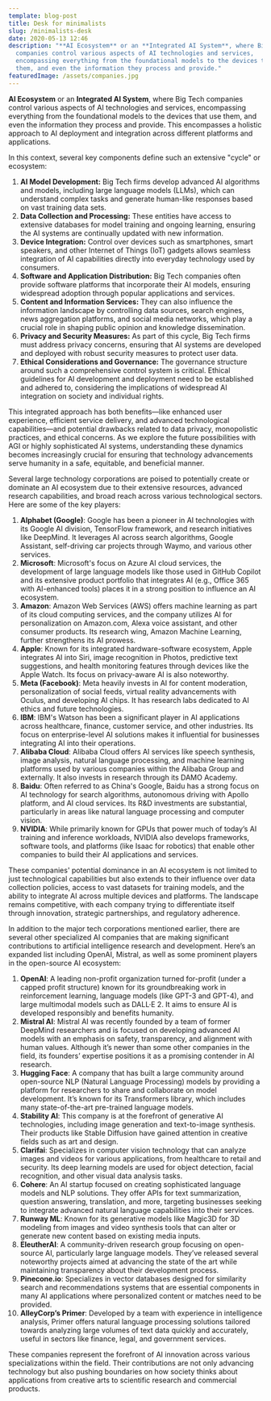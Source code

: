 ```yaml
---
template: blog-post
title: Desk for minimalists
slug: /minimalists-desk
date: 2020-05-13 12:46
description: "**AI Ecosystem** or an **Integrated AI System**, where Big Tech
  companies control various aspects of AI technologies and services,
  encompassing everything from the foundational models to the devices that use
  them, and even the information they process and provide."
featuredImage: /assets/companies.jpg
---
```

**AI Ecosystem** or an **Integrated AI System**, where Big Tech companies control various aspects of AI technologies and services, encompassing everything from the foundational models to the devices that use them, and even the information they process and provide. This encompasses a holistic approach to AI deployment and integration across different platforms and applications.

In this context, several key components define such an extensive "cycle" or ecosystem:

1. **AI Model Development:** Big Tech firms develop advanced AI algorithms and models, including large language models (LLMs), which can understand complex tasks and generate human-like responses based on vast training data sets.
2. **Data Collection and Processing:** These entities have access to extensive databases for model training and ongoing learning, ensuring the AI systems are continually updated with new information.
3. **Device Integration:** Control over devices such as smartphones, smart speakers, and other Internet of Things (IoT) gadgets allows seamless integration of AI capabilities directly into everyday technology used by consumers.
4. **Software and Application Distribution:** Big Tech companies often provide software platforms that incorporate their AI models, ensuring widespread adoption through popular applications and services.
5. **Content and Information Services:** They can also influence the information landscape by controlling data sources, search engines, news aggregation platforms, and social media networks, which play a crucial role in shaping public opinion and knowledge dissemination.
6. **Privacy and Security Measures:** As part of this cycle, Big Tech firms must address privacy concerns, ensuring that AI systems are developed and deployed with robust security measures to protect user data.
7. **Ethical Considerations and Governance:** The governance structure around such a comprehensive control system is critical. Ethical guidelines for AI development and deployment need to be established and adhered to, considering the implications of widespread AI integration on society and individual rights.

This integrated approach has both benefits—like enhanced user experience, efficient service delivery, and advanced technological capabilities—and potential drawbacks related to data privacy, monopolistic practices, and ethical concerns. As we explore the future possibilities with AGI or highly sophisticated AI systems, understanding these dynamics becomes increasingly crucial for ensuring that technology advancements serve humanity in a safe, equitable, and beneficial manner.

Several large technology corporations are poised to potentially create or dominate an AI ecosystem due to their extensive resources, advanced research capabilities, and broad reach across various technological sectors. Here are some of the key players:

1. **Alphabet (Google)**: Google has been a pioneer in AI technologies with its Google AI division, TensorFlow framework, and research initiatives like DeepMind. It leverages AI across search algorithms, Google Assistant, self-driving car projects through Waymo, and various other services.
2. **Microsoft**: Microsoft's focus on Azure AI cloud services, the development of large language models like those used in GitHub Copilot and its extensive product portfolio that integrates AI (e.g., Office 365 with AI-enhanced tools) places it in a strong position to influence an AI ecosystem.
3. **Amazon**: Amazon Web Services (AWS) offers machine learning as part of its cloud computing services, and the company utilizes AI for personalization on Amazon.com, Alexa voice assistant, and other consumer products. Its research wing, Amazon Machine Learning, further strengthens its AI prowess.
4. **Apple**: Known for its integrated hardware-software ecosystem, Apple integrates AI into Siri, image recognition in Photos, predictive text suggestions, and health monitoring features through devices like the Apple Watch. Its focus on privacy-aware AI is also noteworthy.
5. **Meta (Facebook)**: Meta heavily invests in AI for content moderation, personalization of social feeds, virtual reality advancements with Oculus, and developing AI chips. It has research labs dedicated to AI ethics and future technologies.
6. **IBM**: IBM's Watson has been a significant player in AI applications across healthcare, finance, customer service, and other industries. Its focus on enterprise-level AI solutions makes it influential for businesses integrating AI into their operations.
7. **Alibaba Cloud**: Alibaba Cloud offers AI services like speech synthesis, image analysis, natural language processing, and machine learning platforms used by various companies within the Alibaba Group and externally. It also invests in research through its DAMO Academy.
8. **Baidu**: Often referred to as China's Google, Baidu has a strong focus on AI technology for search algorithms, autonomous driving with Apollo platform, and AI cloud services. Its R&D investments are substantial, particularly in areas like natural language processing and computer vision.
9. **NVIDIA**: While primarily known for GPUs that power much of today’s AI training and inference workloads, NVIDIA also develops frameworks, software tools, and platforms (like Isaac for robotics) that enable other companies to build their AI applications and services.

These companies' potential dominance in an AI ecosystem is not limited to just technological capabilities but also extends to their influence over data collection policies, access to vast datasets for training models, and the ability to integrate AI across multiple devices and platforms. The landscape remains competitive, with each company trying to differentiate itself through innovation, strategic partnerships, and
regulatory adherence.

In addition to the major tech corporations mentioned earlier, there are several other specialized AI companies that are making significant contributions to artificial intelligence research and development. Here’s an expanded list including OpenAI, Mistral, as well as some prominent players in the open-source AI ecosystem:

1. **OpenAI**: A leading non-profit organization turned for-profit (under a capped profit structure) known for its groundbreaking work in reinforcement learning, language models (like GPT-3 and GPT-4), and large multimodal models such as DALL·E 2. It aims to ensure
   AI is developed responsibly and benefits humanity.
2. **Mistral AI**: Mistral AI was recently founded by a team of former DeepMind researchers and is focused on developing advanced AI models with an emphasis on safety, transparency, and alignment with human values. Although it’s newer than some other companies in the field, its founders’ expertise positions it as a promising contender in
   AI research.
3. **Hugging Face**: A company that has built a large community around open-source NLP (Natural Language Processing) models by providing a platform for researchers to share and collaborate on model development. It’s known for its Transformers library, which includes many state-of-the-art pre-trained language models.
4. **Stability AI**: This company is at the forefront of generative AI technologies, including image generation and text-to-image synthesis. Their products like Stable
   Diffusion have gained attention in creative fields such as art and design.
5. **Clarifai**: Specializes in computer vision technology that can analyze images and videos for various applications, from healthcare to retail and security. Its deep learning models are used for object detection, facial recognition, and other visual data analysis tasks.
6. **Cohere**: An AI startup focused on creating sophisticated language models and NLP solutions. They offer APIs for text summarization, question answering, translation, and more, targeting businesses seeking to integrate advanced natural language capabilities into their services.
7. **Runway ML**: Known for its generative models like Magic3D for 3D modeling from images and video synthesis tools that can alter or generate new content based on existing media inputs.
8. **EleutherAI**: A community-driven research group focusing on open-source AI, particularly large language models. They’ve released several noteworthy projects aimed at advancing the state of the art while maintaining transparency about their development
   process.
9. **Pinecone.io**: Specializes in vector databases designed for similarity search and recommendations systems that are essential components in many AI applications where personalized content or matches need to be provided.
10. **AlleyCorp’s Primer**: Developed by a team with experience in intelligence analysis, Primer offers natural language processing solutions tailored towards analyzing large volumes of text data quickly and accurately, useful in sectors like finance, legal, and
    government services.

These companies represent the forefront of AI innovation across various specializations within the field. Their contributions are not only advancing technology but also pushing boundaries on how society thinks about applications from creative arts to scientific research and commercial products.